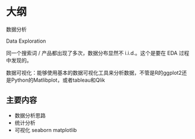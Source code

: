 
# 大纲


数据分析

Data Exploration

同一个搜索词 / 产品都出现了多次，数据分布显然不 i.i.d.。这个是要在 EDA 过程中发现的。

数据可视化：能够使用基本的数据可视化工具来分析数据，不管是R的ggplot2还是Python的Matlibplot，或者tableau和Qlik

## 主要内容

- 数据分析思路
- 统计分析
- 可视化 seaborn matplotlib
